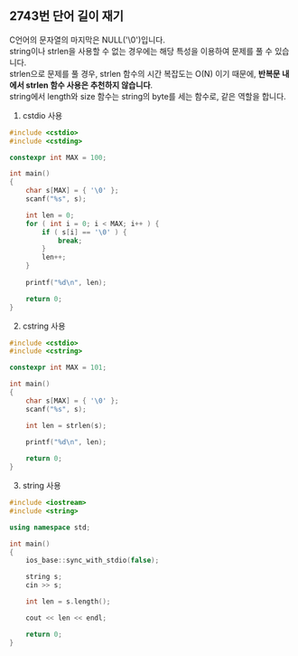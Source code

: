 2743번 단어 길이 재기
-----------------

C언어의 문자열의 마지막은 NULL('\0')입니다.  
string이나 strlen을 사용할 수 없는 경우에는 해당 특성을 이용하여 문제를 풀 수 있습니다.  
strlen으로 문제를 풀 경우, strlen 함수의 시간 복잡도는 O(N) 이기 때문에, **반복문 내에서 strlen 함수 사용은 추천하지 않습니다**.  
string에서 length와 size 함수는 string의 byte를 세는 함수로, 같은 역할을 합니다.  

1. cstdio 사용

~~~ cpp
#include <cstdio>
#include <cstding>

constexpr int MAX = 100;

int main() 
{
    char s[MAX] = { '\0' };
    scanf("%s", s);

    int len = 0;
    for ( int i = 0; i < MAX; i++ ) {
        if ( s[i] == '\0' ) {
            break;
        }
        len++;
    }
    
    printf("%d\n", len);

    return 0;
}
~~~

2. cstring 사용

~~~ cpp
#include <cstdio>
#include <cstring>

constexpr int MAX = 101;

int main() 
{
    char s[MAX] = { '\0' };
    scanf("%s", s);

    int len = strlen(s);
    
    printf("%d\n", len);

    return 0;
}
~~~

3. string 사용

~~~ cpp
#include <iostream>
#include <string>

using namespace std;

int main() 
{
    ios_base::sync_with_stdio(false);

    string s;
    cin >> s;

    int len = s.length();

    cout << len << endl;

    return 0;
}
~~~